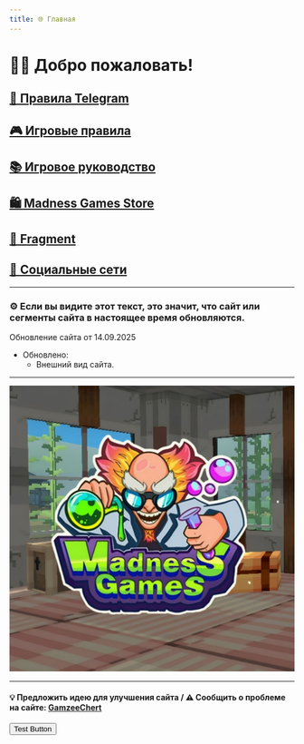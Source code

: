 ```yaml
---
title: 🌐 Главная
---
```

<link rel="stylesheet" href="css/style.css">

# 👋🏻 Добро пожаловать!

## <a href="./TGRules.html" class="button-link">📜 Правила Telegram</a>
## <a href="./GameRules.html" class="button-link">🎮 Игровые правила</a>
## <a href="./GameGuide.html" class="button-link">📚 Игровое руководство</a>

## <a href="./MGSMain.html" class="button-link">🛍️ Madness Games Store</a>
## <a href="./Fragment.html" class="button-link">💎 Fragment</a>

## <a href="./links.html" class="button-link">🔗 Социальные сети</a>

- - - - -

### ⚙️ Если вы видите этот текст, это значит, что сайт или сегменты сайта в настоящее время обновляются.

Обновление сайта от 14.09.2025

 - Обновлено:
   - Внешний вид сайта.

- - - - -

![MGSlogo](https://github.com/GamzeeChert/gamzeechert.github.io/blob/main/_madnessgamesstore%2F_pictures%2FMGSlogo.jpg?raw=true)

- - - - -

#### 💡 Предложить идею для улучшения сайта / ⚠️ Сообщить о проблеме на сайте: <a href="https://t.me/Gamzee_Chertanovskiy" class="button-link">GamzeeChert</a>

<button id="fixedTopRightButton">Test Button</button>

<script>
  const btn = document.getElementById('fixedTopRightButton');

  btn.style.position = 'fixed';
  btn.style.top = '10px';
  btn.style.right = '10px';
  btn.style.cursor = 'move';

  let isDragging = false;
  let offsetX, offsetY;
  let startX, startY;

  function openLink() {
    window.location.href = 'https://t.me/Gamzee_Chertanovskiy';
  }

  btn.addEventListener('click', function(e) {
    if (isDragging) {
      e.preventDefault();
      e.stopPropagation();
      return;
    }
    openLink();
  });

  function dragStart(e) {
    e.preventDefault();
    isDragging = false;
    const rect = btn.getBoundingClientRect();
    if (e.type === 'mousedown') {
      offsetX = e.clientX - rect.left;
      offsetY = e.clientY - rect.top;
      startX = e.clientX;
      startY = e.clientY;
    } else if (e.type === 'touchstart') {
      offsetX = e.touches[0].clientX - rect.left;
      offsetY = e.touches[0].clientY - rect.top;
      startX = e.touches[0].clientX;
      startY = e.touches[0].clientY;
    }
    btn.style.transition = 'none';
  }

  function dragMove(e) {
    if (e.type === 'mousemove' && e.buttons === 0) {
      isDragging = false;
      return;
    }
    if (e.type === 'touchmove' && e.touches.length === 0) {
      isDragging = false;
      return;
    }
    let clientX, clientY;
    if (e.type === 'mousemove') {
      clientX = e.clientX;
      clientY = e.clientY;
    } else if (e.type === 'touchmove') {
      clientX = e.touches[0].clientX;
      clientY = e.touches[0].clientY;
    } else {
      return;
    }
    const moveX = Math.abs(clientX - startX);
    const moveY = Math.abs(clientY - startY);

    if (moveX > 5 || moveY > 5) {
      isDragging = true;
    } else {
      isDragging = false;
    }

    if (!isDragging) return;

    e.preventDefault();
    let x = clientX - offsetX;
    let y = clientY - offsetY;

    const maxX = window.innerWidth - btn.offsetWidth;
    const maxY = window.innerHeight - btn.offsetHeight;
    if (x < 0) x = 0;
    if (y < 0) y = 0;
    if (x > maxX) x = maxX;
    if (y > maxY) y = maxY;

    btn.style.left = x + 'px';
    btn.style.top = y + 'px';
    btn.style.right = 'auto';
  }

  function dragEnd(e) {
    if (!isDragging) return;
    e.preventDefault();
    isDragging = false;
    btn.style.transition = 'left 0.3s ease, top 0.3s ease';

    const rect = btn.getBoundingClientRect();
    const centerX = rect.left + rect.width / 2;
    const centerY = rect.top + rect.height / 2;

    const distances = {
      left: centerX,
      right: window.innerWidth - centerX,
      top: centerY,
      bottom: window.innerHeight - centerY
    };

    const closestEdge = Object.keys(distances).reduce((a, b) => distances[a] < distances[b] ? a : b);

    let finalLeft = rect.left;
    let finalTop = rect.top;

    switch(closestEdge) {
      case 'left':
        finalLeft = 10;
        break;
      case 'right':
        finalLeft = window.innerWidth - rect.width - 10;
        break;
      case 'top':
        finalTop = 10;
        break;
      case 'bottom':
        finalTop = window.innerHeight - rect.height - 10;
        break;
    }

    btn.style.left = finalLeft + 'px';
    btn.style.top = finalTop + 'px';
  }

  btn.addEventListener('mousedown', dragStart);
  btn.addEventListener('touchstart', dragStart, {passive: false});
  document.addEventListener('mousemove', dragMove);
  document.addEventListener('touchmove', dragMove, {passive: false});
  document.addEventListener('mouseup', dragEnd);
  document.addEventListener('touchend', dragEnd);
</script>
